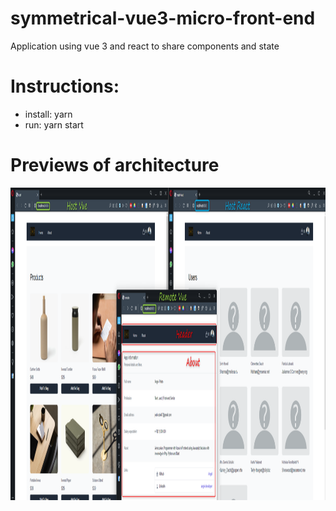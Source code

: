 # symmetrical-vue3-micro-front-end
Application using vue 3 and react to share components and state

# Instructions:
- install: yarn
- run: yarn start

# Previews of architecture 

<img src="https://github.com/jackomo007/symmetrical-vue3-micro-front-end/blob/main/architecture.png" width="900" height="500" alt="home" />
